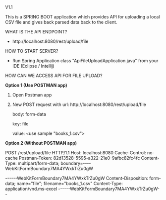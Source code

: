 V1.1  

This is a SPRING BOOT application which provides API for uploading a local CSV file and gives back parsed data back to the client.

WHAT IS THE API ENDPOINT?
- http://localhost:8080/rest/upload/file


HOW TO START SERVER?
- Run Spring Application class "ApiFileUploadApplication.java" from your IDE (Eclipse / Intellij)


HOW CAN WE ACCESS API FOR FILE UPLOAD?

**Option 1 (Use POSTMAN app)**
1) Open Postman app
2) New POST request with 
   url: http://localhost:8080/rest/upload/file
   
   body: form-data
   
    key: file
    
    value: <use sample "books_1.csv">
    


**Option 2 (Without POSTMAN app)**

POST /rest/upload/file HTTP/1.1
Host: localhost:8080
Cache-Control: no-cache
Postman-Token: 82d13528-5595-a322-21e0-9afbc82fc4fc
Content-Type: multipart/form-data; boundary=----WebKitFormBoundary7MA4YWxkTrZu0gW

------WebKitFormBoundary7MA4YWxkTrZu0gW
Content-Disposition: form-data; name="file"; filename="books_1.csv"
Content-Type: application/vnd.ms-excel
------WebKitFormBoundary7MA4YWxkTrZu0gW--
